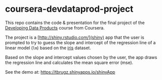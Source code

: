 
coursera-devdataprod-project
============================

This repo contains the code & presentation for the final project of the [Developing Data Products](https://www.coursera.org/course/devdataprod) course from Coursera.

The project is a [http://shiny.rstudio.com/](shiny) app that the user is prompted to try to guess the slope and intercept of the regression line of a linear model (`lm`) based on the [iris](https://stat.ethz.ch/R-manual/R-devel/library/datasets/html/iris.html) dataset.

Based on the slope and intercept values chosen by the user, the app draws the regression line and calculates the mean square error (mse).

<!-- screenshot? -->

See the demo at: <https://tbrugz.shinyapps.io/shinyApp>

<!-- pitch link? -->
